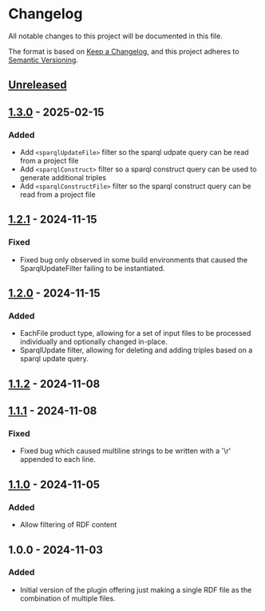 # Changelog

All notable changes to this project will be documented in this file.

The format is based on [Keep a Changelog](https://keepachangelog.com/en/1.0.0/),
and this project adheres to [Semantic Versioning](https://semver.org/spec/v2.0.0.html).

## [Unreleased]

## [1.3.0] - 2025-02-15
### Added
- Add `<sparqlUpdateFile>` filter so the sparql udpate query can be read from a project file
- Add `<sparqlConstruct>` filter so a sparql construct query can be used to generate additional triples
- Add `<sparqlConstructFile>` filter so the sparql construct query can be read from a project file

## [1.2.1] - 2024-11-15
### Fixed
- Fixed bug only observed in some build environments that caused the SparqlUpdateFilter failing to be instantiated.

## [1.2.0] - 2024-11-15
### Added
- EachFile product type, allowing for a set of input files to be processed individually and optionally changed in-place.
- SparqlUpdate filter, allowing for deleting and adding triples based on a sparql update query.

## [1.1.2] - 2024-11-08

## [1.1.1] - 2024-11-08
### Fixed
- Fixed bug which caused multiline strings to be written with a '\r' appended to each line.

## [1.1.0] - 2024-11-05
### Added
- Allow filtering of RDF content

## 1.0.0 - 2024-11-03
### Added
- Initial version of the plugin offering just making a single RDF file as the combination of multiple files.

[Unreleased]: https://github.com/qudtlib/rdfio-maven-plugin/compare/v1.3.0...HEAD
[1.3.0]: https://github.com/qudtlib/rdfio-maven-plugin/compare/v1.2.1...v1.3.0
[1.2.1]: https://github.com/qudtlib/rdfio-maven-plugin/compare/v1.2.0...v1.2.1
[1.2.0]: https://github.com/qudtlib/rdfio-maven-plugin/compare/v1.1.2...v1.2.0
[1.1.2]: https://github.com/qudtlib/rdfio-maven-plugin/compare/v1.1.1...v1.1.2
[1.1.1]: https://github.com/qudtlib/rdfio-maven-plugin/compare/v1.1.0...v1.1.1
[1.1.0]: https://github.com/qudtlib/rdfio-maven-plugin/compare/v1.0.0...v1.1.0
